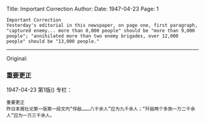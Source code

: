 Title: Important Correction
Author:
Date: 1947-04-23
Page: 1

    Important Correction
    Yesterday's editorial in this newspaper, on page one, first paragraph, "captured enemy... more than 8,000 people" should be "more than 9,000 people"; "annihilated more than two enemy brigades, over 12,000 people" should be "13,000 people."



<hr /> 

Original: 


### 重要更正

1947-04-23
第1版()
专栏：

    重要更正
    昨日本报社论第一版第一段文内“俘敌………八千余人”应为九千余人；“歼敌两个多旅一万二千余人”应为一万三千余人。
